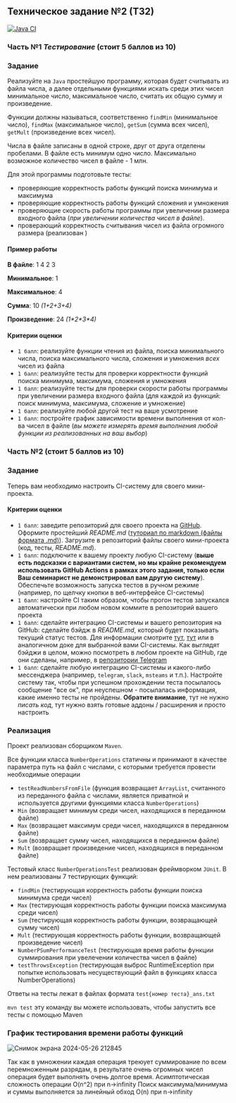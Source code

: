 ## Техническое задание №2 (ТЗ2)

[![Java CI](https://github.com/sankficeba/tp/actions/workflows/ci_maven.yml/badge.svg)](https://github.com/sankficeba/tp/actions/workflows/ci_maven.yml)

### Часть №1 *Тестирование* (стоит 5 баллов из 10)

### Задание

Реализуйте на `Java` простейшую программу, которая будет считывать из файла числа, а далее отдельными функциями искать среди этих чисел минимальное число, максимальное число, считать их общую сумму и произведение.

Функции должны называться, соответственно `findMin` (минимальное число), `findMax` (максимальное число), `getSum` (сумма всех чисел), `getMult` (произведение всех чисел).

Числа в файле записаны в одной строке, друг от друга отделены пробелами. В файле есть минимум одно число. Максимально возможное количество чисел в файле - 1 млн.

Для этой программы подготовьте тесты:
- проверяющие корректность работы функций поиска минимума и максимума
- проверяющие корректность работы функций сложения и умножения
- проверяющие скорость работы программы при увеличении размера входного файла (*при увеличении количества чисел в файле*).
- проверающий корректность считывания чисел из файла огромного размера (реализован )

#### Пример работы

**В файле**: 1 4 2 3

**Минимальное**: 1

**Максимальное**: 4

**Сумма**: 10 *(1+2+3+4)*

**Произведение**: 24 *(1\*2\*3\*4)*

#### Критерии оценки

- `1 балл`: реализуйте функции чтения из файла, поиска минимального числа, поиска максимального числа, сложения и умножения *всех* чисел из файла
- `1 балл`: реализуйте тесты для проверки корректности функций поиска минимума, максимума, сложения и умножения
- `1 балл`: реализуйте тесты для проверки скорости работы программы при увеличении размера входного файла (для каждой из функций: поиск минимума, максимума, сложение и умножение)
- `1 балл`: реализуйте любой другой тест на ваше усмотрение
- `1 балл`: постройте график зависимости времени выполнения от кол-ва чисел в файле (*вы можете измерять время выполнения любой функции из реализованных на ваш выбор*)

### Часть №2 (стоит 5 баллов из 10)


### Задание

Теперь вам необходимо настроить CI-систему для своего мини-проекта.

#### Критерии оценки

- `1 балл`: заведите репозиторий для своего проекта на [GitHub](https://github.com/). Оформите простейший *README.md* ([туториал по markdown (файлы формата .md)](https://github.com/adam-p/markdown-here/wiki/Markdown-Cheatsheet)). Загрузите в репозиторий файлы своего мини-проекта (код, тесты, *README.md*).
- `1 балл`: подключите к вашему проекту любую CI-систему (**выше есть подсказки с вариантами систем, но мы крайне рекомендуем использовать GitHub Actions в рамках этого задания, только если Ваш семинарист не демонстрировал вам другую систему**). Обеспечьте возможность запуска тестов в ручном режиме (например, по щелчку кнопки в веб-интерфейсе CI-системы)
- `1 балл`: настройте CI таким образом, чтобы прогон тестов запускался автоматически при любом новом коммите в репозиторий вашего проекта
- `1 балл`: сделайте интеграцию CI-системы и вашего репозитория на GitHub: сделайте бэйдж в *README.md*, который будет показывать текущий статус тестов. Для информации смотрите [тут](https://docs.github.com/en/actions/monitoring-and-troubleshooting-workflows/adding-a-workflow-status-badge), [тут](https://www.codeblocq.com/2016/04/Add-a-build-passing-badge-to-your-github-repository/) или в аналогичном доке для выбранной вами CI-системы.  Как выглядят бэйджи в целом, можно посмотреть в любом проекте на GitHub, где они сделаны, например, в [репозитории Telegram](https://github.com/telegramdesktop/tdesktop)
- `1 балл`: сделайте любую интеграцию CI-системы и какого-либо мессенджера (например, `telegram`, `slack`, `msteams` и т.п.). Настройте систему так, чтобы при успешном прохождении теста посылалось сообщение "все ок", при неуспешном - посылалась информация, какие именно тесты не пройдены. **Обратите внимание**, тут не нужно *писать код*, тут нужно взять готовые аддоны / расширения и просто настроить

### Реализация
Проект реализован сборщиком `Maven`.

Все функции класса `NumberOperations` статичны и принимают в качестве параметра путь на файл с числами, с которыми требуется провести необходимые операции
- `testReadNumbersFromFile` (функция возвращает `ArrayList`, считанного из переданного файла с числами, является приватной и используется другими функциями класса `NumberOperations`)
- `Min` (возвращает минимум среди чисел, находящихся в переданном файле)
- `Max` (возвращает максимум среди чисел, находящихся в переданном файле)
- `Sum` (возвращает сумму чисел, находящихся в переданном файле)
- `Mult` (возвращает произведение чисел, находящихся в переданном файле)

Тестовый класс `NumberOperationsTest` реализован фреймворком `JUnit`. 
В нем реализованы 7 тестирующих функций:
- `findMin`
(тестирующая корректность работы функции поиска минимума среди чисел)
- `Max` (тестирующая корректность работы функции поиска максимума среди чисел)
- `Sum` (тестирующая корректность работы функции, возвращающей сумму чисел)
- `Mult` (тестирующая корректность работы функции, возвращающей произведение чисел)
- `NumberPSumPerformanceTest` (тестирующая время работы функции суммирования при увелечении количества чисел в файле)
- `testThrowsException` (тестирующая выброс RuntimeException при попытке использовать несуществующий файл в функциях класса NumberOperations)

Ответы на тесты лежат в файлах формата `test{номер теста}_ans.txt`

`mvn test`
эту команду вы можете использовать, чтобы запустить все тесты с помощью Maven

### График тестирования времени работы функций
![Снимок экрана 2024-05-26 212845](https://github.com/lllomvate/Tech2/assets/167525516/0505feac-5138-42e9-b85c-5f612d519cff)

Так как в умножении каждая операция треюует суммирование по всем перемноженным разрядам, в результате очень огромных чисел операция будет выполнять очень долгое время. 
Асимптотическая сложность операции O(n^2) при n->infinity
Поиск максимума/минимума и суммы выполняется за линейный обход
O(n) при n->infinity


